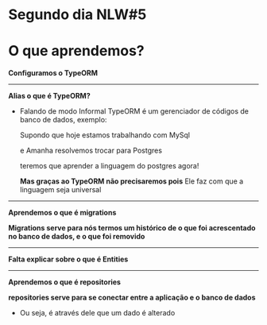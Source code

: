 # Segundo dia NLW#5

# O que aprendemos?

**Configuramos o TypeORM**

<hr>

**Alias o que é TypeORM?**

- Falando de modo Informal TypeORM é um gerenciador de códigos de banco de dados, exemplo:

  Supondo que hoje estamos trabalhando com MySql

  e Amanha resolvemos trocar para Postgres

  teremos que aprender a linguagem do postgres agora!

  **Mas graças ao TypeORM não precisaremos pois**
  Ele faz com que a linguagem seja universal

<hr>

**Aprendemos o que é migrations**

**Migrations serve para nós termos um histórico de o que foi acrescentado no banco de dados, e o que foi removido**

<hr>

**Falta explicar sobre o que é Entities**

<hr>

**Aprendemos o que é repositories**

**repositories serve para se conectar entre a aplicação e o banco de dados**

- Ou seja, é através dele que um dado é alterado
